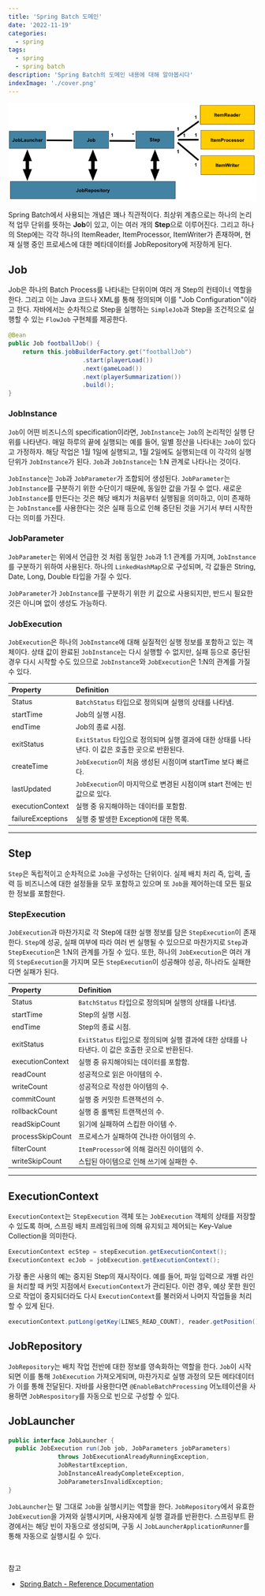 ```yaml
---
title: 'Spring Batch 도메인'
date: '2022-11-19'
categories:
  - spring
tags:
  - spring
  - spring batch
description: 'Spring Batch의 도메인 내용에 대해 알아봅시다'
indexImage: './cover.png'
---
```


![batch-stereotypes](batch-stereotypes.png)

Spring Batch에서 사용되는 개념은 꽤나 직관적이다. 
최상위 계층으로는 하나의 논리적 업무 단위를 뜻하는 **Job**이 있고, 이는 여러 개의 **Step**으로 이루어진다. 
그리고 하나의 Step에는 각각 하나의 ItemReader, ItemProcessor, ItemWriter가 존재하며, 현재 실행 중인 프로세스에 대한 메타데이터를 JobRepository에 저장하게 된다. 

## Job  

Job은 하나의 Batch Process를 나타내는 단위이며 여러 개 Step의 컨테이너 역할을 한다.
그리고 이는 Java 코드나 XML를 통해 정의되며 이를 "Job Configuration"이라고 한다. 
자바에서는 순차적으로 Step을 실행하는 ```SimpleJob```과 Step을 조건적으로 실행할 수 있는 ```FlowJob``` 구현체를 제공한다. 

``` java
@Bean
public Job footballJob() {
    return this.jobBuilderFactory.get("footballJob")
                     .start(playerLoad())
                     .next(gameLoad())
                     .next(playerSummarization())
                     .build();
}
```

### JobInstance  

```Job```이 어떤 비즈니스의 specification이라면, ```JobInstance```는 ```Job```의 논리적인 실행 단위를 나타낸다. 
매일 하루의 끝에 실행되는 예를 들어, 일별 정산을 나타내는 ```Job```이 있다고 가정하자. 
해당 작업은 1월 1일에 실행되고, 1월 2일에도 실행되는데 이 각각의 실행 단위가 ```JobInstance```가 된다. 
```Job```과 ```JobInstance```는 1:N 관계로 나타나는 것이다. 

```JobInstance```는 ```Job```과 ```JobParameter```가 조합되어 생성된다. 
```JobParameter```는 ```JobInstance```를 구분하기 위한 수단이기 때문에, 동일한 값을 가질 수 없다. 
새로운 ```JobInstance```를 만든다는 것은 해당 배치가 처음부터 실행됨을 의미하고, 이미 존재하는 ```JobInstance```를 사용한다는 것은 실패 등으로 인해 중단된 것을 거기서 부터 시작한다는 의미를 가진다. 

### JobParameter  

```JobParameter```는 위에서 언급한 것 처럼 동일한 ```Job```과 1:1 관계를 가지며, ```JobInstance```를 구분하기 위하여 사용된다. 
하나의 ```LinkedHashMap```으로 구성되며, 각 값들은 String, Date, Long, Double 타입을 가질 수 있다. 

```JobParameter```가 ```JobInstance```를 구분하기 위한 키 값으로 사용되지만, 반드시 필요한 것은 아니며 없이 생성도 가능하다. 

### JobExecution  

```JobExecution```은 하나의 ```JobInstance```에 대해 실질적인 실행 정보를 포함하고 있는 객체이다. 
상태 값이 완료된 ```JobInstance```는 다시 실행할 수 없지만, 실패 등으로 중단된 경우 다시 시작할 수도 있으므로 ```JobInstance```와 ```JobExecution```은 1:N의 관계를 가질 수 있다. 

|Property|Definition|
|:--|:--|
|Status|```BatchStatus``` 타입으로 정의되며 실행의 상태를 나타냄.|
|startTime|Job의 실행 시점.|
|endTime|Job의 종료 시점.|
|exitStatus|```ExitStatus``` 타입으로 정의되며 실행 결과에 대한 상태를 나타낸다. 이 값은 호출한 곳으로 반환된다.|
|createTime|```JobExecution```이 처음 생성된 시점이며 startTime 보다 빠르다.|
|lastUpdated|```JobExecution```이 마지막으로 변경된 시점이며 start 전에는 빈 값으로 있다.|
|executionContext|실행 중 유지해야하는 데이터를 포함함.|
|failureExceptions|실행 중 발생한 Exception에 대한 목록.|

--------

## Step  

```Step```은 독립적이고 순차적으로 ```Job```을 구성하는 단위이다. 
실제 배치 처리 즉, 입력, 출력 등 비즈니스에 대한 설정들을 모두 포함하고 있으며 또 ```Job```을 제어하는데 모든 필요한 정보를 포함한다. 

### StepExecution  

```JobExecution```과 마찬가지로 각 Step에 대한 실행 정보를 담은 ```StepExecution```이 존재한다. 
```Step```에 성공, 실패 여부에 따라 여러 번 실행될 수 있으므로 마찬가지로 ```Step```과 ```StepExecution```은 1:N의 관계를 가질 수 있다. 
또한, 하나의 ```JobExecution```은 여러 개의 ```StepExecution```을 가지며 모든 ```StepExecution```이 성공해야 성공, 하나라도 실패한다면 실패가 된다. 

|Property|Definition|
|:---|:---|
|Status|```BatchStatus``` 타입으로 정의되며 실행의 상태를 나타냄.|
|startTime|Step의 실행 시점.|
|endTime|Step의 종료 시점.|
|exitStatus|```ExitStatus``` 타입으로 정의되며 실행 결과에 대한 상태를 나타낸다. 이 값은 호출한 곳으로 반환된다.|
|executionContext|실행 중 유지해야되는 데이터를 포함함.|
|readCount|성공적으로 읽은 아이템의 수.|
|writeCount|성공적으로 작성한 아이템의 수.|
|commitCount|실행 중 커밋한 트랜잭션의 수.|
|rollbackCount|실행 중 롤백된 트랜잭션의 수.|
|readSkipCount|읽기에 실패하여 스킵한 아이템 수.|
|processSkipCount|프로세스가 실패하여 건나한 아이템의 수.|
|filterCount|```ItemProcessor```에 의해 걸러진 아이템의 수.|
|writeSkipCount|스팁된 아이템으로 인해 쓰기에 실패한 수.|

---------------------

## ExecutionContext  

```ExecutionContext```는 ```StepExecution``` 객체 또는 ```JobExecution``` 객체의 상태를 저장할 수 있도록 하며, 스프링 배치 프레임워크에 의해 유지되고 제어되는 Key-Value Collection을 의미한다. 

``` java
ExecutionContext ecStep = stepExecution.getExecutionContext();
ExecutionContext ecJob = jobExecution.getExecutionContext();
```

가장 좋은 사용의 예는 중지된 Step의 재시작이다. 
예를 들어, 파일 입력으로 개별 라인을 처리할 때 커밋 지점에서 ```ExecutionContext```가 관리된다. 
이런 경우, 예상 못한 원인으로 작업이 중지되더라도 다시 ```ExecutionContext```를 불러와서 나머지 작업들을 처리할 수 있게 된다. 

``` java
executionContext.putLong(getKey(LINES_READ_COUNT), reader.getPosition());
```

## JobRepository  

```JobRepository```는 배치 작업 전반에 대한 정보를 영속화하는 역할을 한다. 
```Job```이 시작되면 이를 통해 ```JobExecution``` 가져오게되며, 마찬가지로 실행 과정의 모든 메타데이터가 이를 통해 전달된다. 
자바를 사용한다면 ```@EnableBatchProcessing``` 어노테이션을 사용하면 ```JobRespository```를 자동으로 빈으로 구성할 수 있다. 

## JobLauncher

``` java
public interface JobLauncher {
  public JobExecution run(Job job, JobParameters jobParameters)
              throws JobExecutionAlreadyRunningException,
              JobRestartException,
              JobInstanceAlreadyCompleteException,
              JobParametersInvalidException;
}
```

```JobLauncher```는 말 그대로 ```Job```을 실행시키는 역할을 한다. 
```JobRepository```에서 유효한 ```JobExecution```을 가져와 실행시키며, 사용자에게 실행 결과를 반환한다. 
스프링부트 환경에서는 해당 빈이 자동으로 생성되며, 구동 시 ```JobLauncherApplicationRunner```를 통해 자동으로 실행시킬 수 있다. 

<br/>

참고  
- [Spring Batch - Reference Documentation](https://docs.spring.io/spring-batch/docs/current/reference/html/index.html)